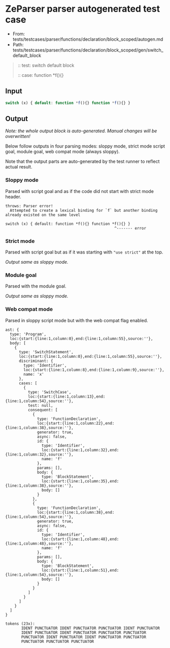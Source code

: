 # ZeParser parser autogenerated test case

- From: tests/testcases/parser/functions/declaration/block_scoped/autogen.md
- Path: tests/testcases/parser/functions/declaration/block_scoped/gen/switch_default_block

> :: test: switch default block
>
> :: case: function *f(){}

## Input


`````js
switch (x) { default: function *f(){} function *f(){} }
`````

## Output

_Note: the whole output block is auto-generated. Manual changes will be overwritten!_

Below follow outputs in four parsing modes: sloppy mode, strict mode script goal, module goal, web compat mode (always sloppy).

Note that the output parts are auto-generated by the test runner to reflect actual result.

### Sloppy mode

Parsed with script goal and as if the code did not start with strict mode header.

`````
throws: Parser error!
  Attempted to create a lexical binding for `f` but another binding already existed on the same level

switch (x) { default: function *f(){} function *f(){} }
                                                ^------- error
`````

### Strict mode

Parsed with script goal but as if it was starting with `"use strict"` at the top.

_Output same as sloppy mode._

### Module goal

Parsed with the module goal.

_Output same as sloppy mode._

### Web compat mode

Parsed in sloppy script mode but with the web compat flag enabled.

`````
ast: {
  type: 'Program',
  loc:{start:{line:1,column:0},end:{line:1,column:55},source:''},
  body: [
    {
      type: 'SwitchStatement',
      loc:{start:{line:1,column:0},end:{line:1,column:55},source:''},
      discriminant: {
        type: 'Identifier',
        loc:{start:{line:1,column:8},end:{line:1,column:9},source:''},
        name: 'x'
      },
      cases: [
        {
          type: 'SwitchCase',
          loc:{start:{line:1,column:13},end:{line:1,column:54},source:''},
          test: null,
          consequent: [
            {
              type: 'FunctionDeclaration',
              loc:{start:{line:1,column:22},end:{line:1,column:38},source:''},
              generator: true,
              async: false,
              id: {
                type: 'Identifier',
                loc:{start:{line:1,column:32},end:{line:1,column:32},source:''},
                name: 'f'
              },
              params: [],
              body: {
                type: 'BlockStatement',
                loc:{start:{line:1,column:35},end:{line:1,column:38},source:''},
                body: []
              }
            },
            {
              type: 'FunctionDeclaration',
              loc:{start:{line:1,column:38},end:{line:1,column:54},source:''},
              generator: true,
              async: false,
              id: {
                type: 'Identifier',
                loc:{start:{line:1,column:48},end:{line:1,column:48},source:''},
                name: 'f'
              },
              params: [],
              body: {
                type: 'BlockStatement',
                loc:{start:{line:1,column:51},end:{line:1,column:54},source:''},
                body: []
              }
            }
          ]
        }
      ]
    }
  ]
}

tokens (23x):
       IDENT PUNCTUATOR IDENT PUNCTUATOR PUNCTUATOR IDENT PUNCTUATOR
       IDENT PUNCTUATOR IDENT PUNCTUATOR PUNCTUATOR PUNCTUATOR
       PUNCTUATOR IDENT PUNCTUATOR IDENT PUNCTUATOR PUNCTUATOR
       PUNCTUATOR PUNCTUATOR PUNCTUATOR
`````

